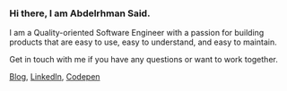 ### Hi there, I am Abdelrhman Said.

I am a Quality-oriented Software Engineer with a passion for building products that are easy to use, easy to understand, and easy to maintain.

Get in touch with me if you have any questions or want to work together.

[Blog](https://abdelrhmansaid.com),
[LinkedIn](https://www.linkedin.com/in/abdelrhmansaid/),
[Codepen](https://codepen.io/abdelrhmansaid/)

